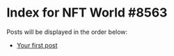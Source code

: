 # Index for NFT World #8563
Posts will be displayed in the order below:

- [Your first post](./001-first.md)

